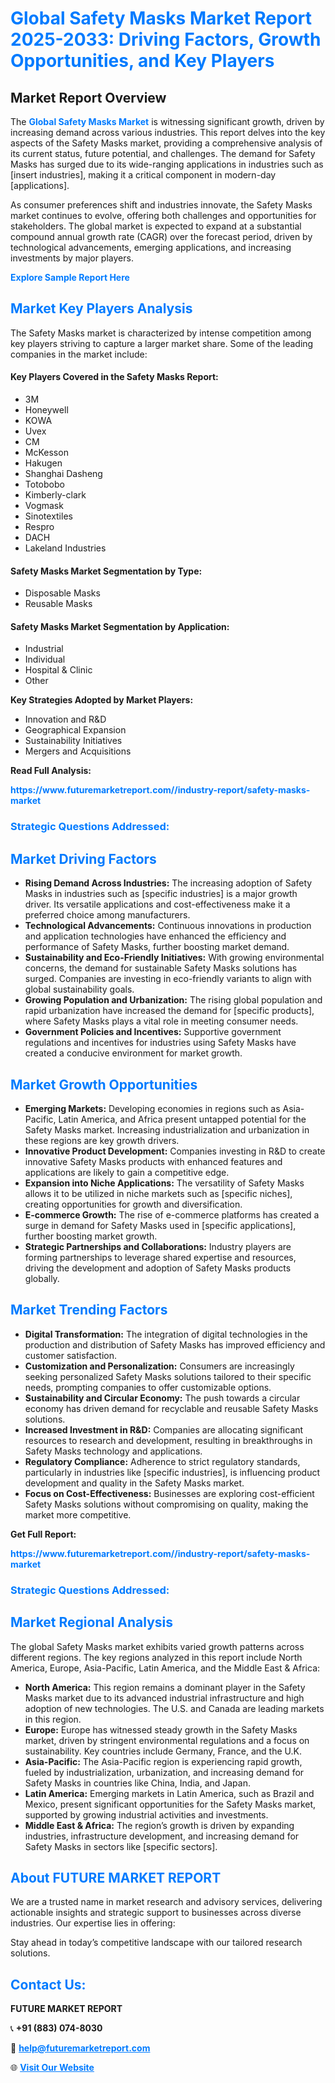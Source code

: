 <h1 style="color: #007BFF;">Global Safety Masks Market Report 2025-2033: Driving Factors, Growth Opportunities, and Key Players</h1>

<section id="overview">
<h2>Market Report Overview</h2>
<p>The <a href="https://www.futuremarketreport.com//industry-report/safety-masks-market" style="color: #007BFF; text-decoration: none;"><strong>Global Safety Masks Market</strong></a> is witnessing significant growth, driven by increasing demand across various industries. This report delves into the key aspects of the Safety Masks market, providing a comprehensive analysis of its current status, future potential, and challenges. The demand for Safety Masks has surged due to its wide-ranging applications in industries such as [insert industries], making it a critical component in modern-day [applications].</p>
<p>As consumer preferences shift and industries innovate, the Safety Masks market continues to evolve, offering both challenges and opportunities for stakeholders. The global market is expected to expand at a substantial compound annual growth rate (CAGR) over the forecast period, driven by technological advancements, emerging applications, and increasing investments by major players.</p>
</section>

<section id="overview">
<p><a href="https://www.futuremarketreport.com//request-sample/reportId=91750" style="color: #007BFF; text-decoration: none;"><strong>Explore Sample Report Here</strong></a></p>
</section>

<section id="key-players">
<h2 style="color: #007BFF;">Market Key Players Analysis</h2>
<p>The Safety Masks market is characterized by intense competition among key players striving to capture a larger market share. Some of the leading companies in the market include:</p>
<h4>Key Players Covered in the Safety Masks Report:</h4>
<ul><li>3M</li><li>Honeywell</li><li>KOWA</li><li>Uvex</li><li>CM</li><li>McKesson</li><li>Hakugen</li><li>Shanghai Dasheng</li><li>Totobobo</li><li>Kimberly-clark</li><li>Vogmask</li><li>Sinotextiles</li><li>Respro</li><li>DACH</li><li>Lakeland Industries</li></ul>
<h4>Safety Masks Market Segmentation by Type:</h4>
<ul><li>Disposable Masks</li><li>Reusable Masks</li></ul>

<h4>Safety Masks Market Segmentation by Application:</h4>
<ul><li>Industrial</li><li>Individual</li><li>Hospital &amp; Clinic</li><li>Other</li></ul>
<p><strong>Key Strategies Adopted by Market Players:</strong></p>
<ul>
<li>Innovation and R&D</li>
<li>Geographical Expansion</li>
<li>Sustainability Initiatives</li>
<li>Mergers and Acquisitions</li>
</ul>
</section>

<section>
<p><strong>Read Full Analysis: </strong></p><a href="https://www.futuremarketreport.com//industry-report/safety-masks-market" style="color: #007BFF; text-decoration: none;"><strong>https://www.futuremarketreport.com//industry-report/safety-masks-market</strong></a>
<h3 style="color: #007BFF;">Strategic Questions Addressed:</h3>
</section>

<section id="driving-factors">
<h2 style="color: #007BFF;">Market Driving Factors</h2>
<ul>
<li><strong>Rising Demand Across Industries:</strong> The increasing adoption of Safety Masks in industries such as [specific industries] is a major growth driver. Its versatile applications and cost-effectiveness make it a preferred choice among manufacturers.</li>
<li><strong>Technological Advancements:</strong> Continuous innovations in production and application technologies have enhanced the efficiency and performance of Safety Masks, further boosting market demand.</li>
<li><strong>Sustainability and Eco-Friendly Initiatives:</strong> With growing environmental concerns, the demand for sustainable Safety Masks solutions has surged. Companies are investing in eco-friendly variants to align with global sustainability goals.</li>
<li><strong>Growing Population and Urbanization:</strong> The rising global population and rapid urbanization have increased the demand for [specific products], where Safety Masks plays a vital role in meeting consumer needs.</li>
<li><strong>Government Policies and Incentives:</strong> Supportive government regulations and incentives for industries using Safety Masks have created a conducive environment for market growth.</li>
</ul>
</section>

<section id="growth-opportunities">
<h2 style="color: #007BFF;">Market Growth Opportunities</h2>
<ul>
<li><strong>Emerging Markets:</strong> Developing economies in regions such as Asia-Pacific, Latin America, and Africa present untapped potential for the Safety Masks market. Increasing industrialization and urbanization in these regions are key growth drivers.</li>
<li><strong>Innovative Product Development:</strong> Companies investing in R&D to create innovative Safety Masks products with enhanced features and applications are likely to gain a competitive edge.</li>
<li><strong>Expansion into Niche Applications:</strong> The versatility of Safety Masks allows it to be utilized in niche markets such as [specific niches], creating opportunities for growth and diversification.</li>
<li><strong>E-commerce Growth:</strong> The rise of e-commerce platforms has created a surge in demand for Safety Masks used in [specific applications], further boosting market growth.</li>
<li><strong>Strategic Partnerships and Collaborations:</strong> Industry players are forming partnerships to leverage shared expertise and resources, driving the development and adoption of Safety Masks products globally.</li>
</ul>
</section>

<section id="trending-factors">
<h2 style="color: #007BFF;">Market Trending Factors</h2>
<ul>
<li><strong>Digital Transformation:</strong> The integration of digital technologies in the production and distribution of Safety Masks has improved efficiency and customer satisfaction.</li>
<li><strong>Customization and Personalization:</strong> Consumers are increasingly seeking personalized Safety Masks solutions tailored to their specific needs, prompting companies to offer customizable options.</li>
<li><strong>Sustainability and Circular Economy:</strong> The push towards a circular economy has driven demand for recyclable and reusable Safety Masks solutions.</li>
<li><strong>Increased Investment in R&D:</strong> Companies are allocating significant resources to research and development, resulting in breakthroughs in Safety Masks technology and applications.</li>
<li><strong>Regulatory Compliance:</strong> Adherence to strict regulatory standards, particularly in industries like [specific industries], is influencing product development and quality in the Safety Masks market.</li>
<li><strong>Focus on Cost-Effectiveness:</strong> Businesses are exploring cost-efficient Safety Masks solutions without compromising on quality, making the market more competitive.</li>
</ul>
</section>

<section>
<p><strong>Get Full Report: </strong></p><a href="https://www.futuremarketreport.com//industry-report/safety-masks-market" style="color: #007BFF; text-decoration: none;"><strong>https://www.futuremarketreport.com//industry-report/safety-masks-market</strong></a>
<h3 style="color: #007BFF;">Strategic Questions Addressed:</h3>
</section>


<section id="regional-analysis">
<h2 style="color: #007BFF;">Market Regional Analysis</h2>
<p>The global Safety Masks market exhibits varied growth patterns across different regions. The key regions analyzed in this report include North America, Europe, Asia-Pacific, Latin America, and the Middle East & Africa:</p>
<ul>
<li><strong>North America:</strong> This region remains a dominant player in the Safety Masks market due to its advanced industrial infrastructure and high adoption of new technologies. The U.S. and Canada are leading markets in this region.</li>
<li><strong>Europe:</strong> Europe has witnessed steady growth in the Safety Masks market, driven by stringent environmental regulations and a focus on sustainability. Key countries include Germany, France, and the U.K.</li>
<li><strong>Asia-Pacific:</strong> The Asia-Pacific region is experiencing rapid growth, fueled by industrialization, urbanization, and increasing demand for Safety Masks in countries like China, India, and Japan.</li>
<li><strong>Latin America:</strong> Emerging markets in Latin America, such as Brazil and Mexico, present significant opportunities for the Safety Masks market, supported by growing industrial activities and investments.</li>
<li><strong>Middle East & Africa:</strong> The region’s growth is driven by expanding industries, infrastructure development, and increasing demand for Safety Masks in sectors like [specific sectors].</li>
</ul>
</section>

<footer>
<h2 style="color: #007BFF;">About FUTURE MARKET REPORT</h2>
<p>We are a trusted name in market research and advisory services, delivering actionable insights and strategic support to businesses across diverse industries. Our expertise lies in offering:</p>

<p>Stay ahead in today’s competitive landscape with our tailored research solutions.</p>

<h2 style="color: #007BFF;">Contact Us:</h2>
<p><strong>FUTURE MARKET REPORT</strong></p>
<p>📞 <strong>+91 (883) 074-8030</strong></p>
<p>📧 <strong><a href="mailto:help@futuremarketreport.com" style="color: #007BFF;">help@futuremarketreport.com</a></strong></p>
<p>🌐 <strong><a href="https://www.futuremarketreport.com/" style="color: #007BFF;">Visit Our Website</a></strong></p>
</footer>